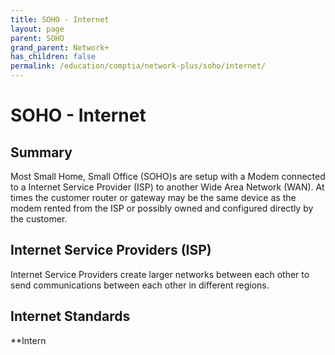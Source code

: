 ```yaml
---
title: SOHO - Internet
layout: page
parent: SOHO
grand_parent: Network+
has_children: false
permalink: /education/comptia/network-plus/soho/internet/
---
```


# SOHO - Internet

## Summary

Most Small Home, Small Office (SOHO)s are setup with a Modem connected to a Internet Service Provider (ISP) to another Wide Area Network (WAN). At times the customer router or gateway may be the same device as the modem rented from the ISP or possibly owned and configured directly by the customer.

## Internet Service Providers (ISP)

Internet Service Providers create larger networks between each other to send communications between each other in different regions.

## Internet Standards

**Intern